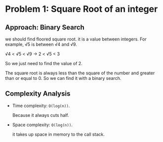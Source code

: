 # Problem 1: Square Root of an integer

## Approach: Binary Search

we should find floored square root. it is a value between integers.
For example, √5 is between √4 and √9.

√4 < √5 < √9 -> 2 < √5 < 3

So we just need to find the value of 2.

The square root is always less than the square of the number
and greater than or equal to 0. So we can find it with a binary search.


## Complexity Analysis

- Time complexity: `O(log(n))`.

    Because it always cuts half.

- Space complexity: `O(log(n))`.

    it takes up space in memory to the call stack.
